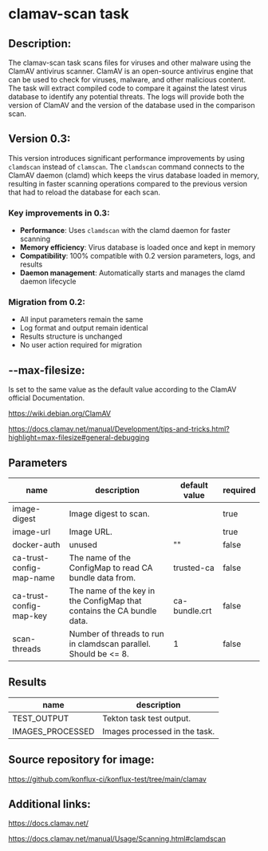 # clamav-scan task

## Description:

The clamav-scan task scans files for viruses and other malware using the ClamAV antivirus scanner.
ClamAV is an open-source antivirus engine that can be used to check for viruses, malware, and other malicious content.
The task will extract compiled code to compare it against the latest virus database to identify any potential threats.
The logs will provide both the version of ClamAV and the version of the database used in the comparison scan.

## Version 0.3:

This version introduces significant performance improvements by using `clamdscan` instead of `clamscan`. The `clamdscan` command connects to the ClamAV daemon (clamd) which keeps the virus database loaded in memory, resulting in faster scanning operations compared to the previous version that had to reload the database for each scan.

### Key improvements in 0.3:
- **Performance**: Uses `clamdscan` with the clamd daemon for faster scanning
- **Memory efficiency**: Virus database is loaded once and kept in memory
- **Compatibility**: 100% compatible with 0.2 version parameters, logs, and results
- **Daemon management**: Automatically starts and manages the clamd daemon lifecycle

### Migration from 0.2:
- All input parameters remain the same
- Log format and output remain identical
- Results structure is unchanged
- No user action required for migration

## --max-filesize:

Is set to the same value as the default value according to the ClamAV official Documentation.

https://wiki.debian.org/ClamAV

https://docs.clamav.net/manual/Development/tips-and-tricks.html?highlight=max-filesize#general-debugging

## Parameters

| name                     | description                                                            | default value | required |
| ------------------------ | ---------------------------------------------------------------------- | ------------- | -------- |
| image-digest             | Image digest to scan.                                                  |               | true     |
| image-url                | Image URL.                                                             |               | true     |
| docker-auth              | unused                                                                 | ""            | false    |
| ca-trust-config-map-name | The name of the ConfigMap to read CA bundle data from.                 | trusted-ca    | false    |
| ca-trust-config-map-key  | The name of the key in the ConfigMap that contains the CA bundle data. | ca-bundle.crt | false    |
| scan-threads             | Number of threads to run in clamdscan parallel. Should be <= 8.         | 1             | false    |

## Results

| name             | description                   |
| ---------------- | ----------------------------- |
| TEST_OUTPUT      | Tekton task test output.      |
| IMAGES_PROCESSED | Images processed in the task. |

## Source repository for image:

https://github.com/konflux-ci/konflux-test/tree/main/clamav

## Additional links:

https://docs.clamav.net/

https://docs.clamav.net/manual/Usage/Scanning.html#clamdscan 